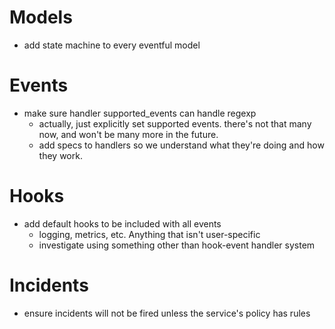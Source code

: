 # Models

* add state machine to every eventful model

# Events

* make sure handler supported_events can handle regexp
  - actually, just explicitly set supported events. there's not that many now, and won't be many more in the future.
  - add specs to handlers so we understand what they're doing and how they work.

#

# Hooks

- add default hooks to be included with all events
  - logging, metrics, etc. Anything that isn't user-specific
  - investigate using something other than hook-event handler system

# Incidents

- ensure incidents will not be fired unless the service's policy has rules
